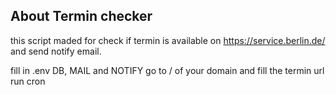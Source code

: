 
## About Termin checker
this script maded for check if termin is available on https://service.berlin.de/ and send notify email.

fill in .env DB, MAIL and NOTIFY
go to / of your domain and fill the termin url
run cron
